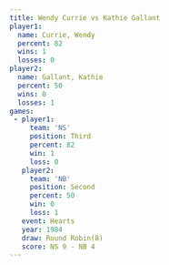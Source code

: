 ```yaml
---
title: Wendy Currie vs Kathie Gallant
player1:               
  name: Currie, Wendy  
  percent: 82          
  wins: 1              
  losses: 0            
player2:               
  name: Gallant, Kathie
  percent: 50          
  wins: 0              
  losses: 1            
games:
 - player1:         
     team: 'NS'     
     position: Third
     percent: 82    
     win: 1         
     loss: 0        
   player2:          
     team: 'NB'      
     position: Second
     percent: 50     
     win: 0          
     loss: 1         
   event: Hearts       
   year: 1984          
   draw: Round Robin(8)
   score: NS 9 - NB 4  
---
```

